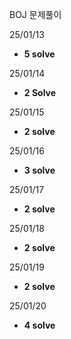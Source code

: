 BOJ 문제풀이

25/01/13

* **5 solve**

25/01/14

* **2 Solve**

25/01/15

* **2 solve**

25/01/16

* **3 solve**

25/01/17

* **2 solve**

25/01/18

* **2 solve**

25/01/19

* **2 solve**

25/01/20

* **4 solve**
